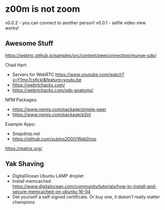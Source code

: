 # z00m is not zoom

v0.0.2 - you can connect to another person!
v0.0.1 - selfie video view works!

## Awesome Stuff

https://webrtc.github.io/samples/src/content/peerconnection/munge-sdp/

Chad Hart:
* Servers for WebRTC https://www.youtube.com/watch?v=Y1mx7cx6ckI&feature=youtu.be
* https://webrtchacks.com/
* https://webrtchacks.com/sdp-anatomy/

NPM Packages:
* https://www.npmjs.com/package/simple-peer
* https://www.npmjs.com/package/p2pt

Example Apps:
* Snapdrop.net
* https://github.com/subins2000/WebDrop

https://matrix.org/

## Yak Shaving

* DigitalOcean Ubuntu LAMP droplet
* Install memcached https://www.digitalocean.com/community/tutorials/how-to-install-and-secure-memcached-on-ubuntu-16-04
* Get yourself a self-signed certificate. Or buy one, it doesn't really matter champions




